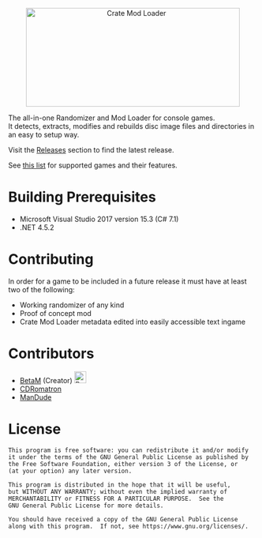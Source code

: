 <p align="center">
<img src="../master/CrateModLoader/Resources/cml_header.png" width="433" height="200" alt="Crate Mod Loader"> 
</p>
  
The all-in-one Randomizer and Mod Loader for console games.  
It detects, extracts, modifies and rebuilds disc image files and directories in an easy to setup way.  
  
Visit the [Releases](https://github.com/TheBetaM/CrateModLoader/releases) section to find the latest release.  
  
See [this list](../master/GAMES.md) for supported games and their features.

# Building Prerequisites

- Microsoft Visual Studio 2017 version 15.3 (C# 7.1)
- .NET 4.5.2

# Contributing

In order for a game to be included in a future release it must have at least two of the following:
- Working randomizer of any kind  
- Proof of concept mod  
- Crate Mod Loader metadata edited into easily accessible text ingame

# Contributors

- [BetaM](https://www.youtube.com/channel/UCL-EwV5XqypMUJ5zVHaBjAw) (Creator) <a href='https://ko-fi.com/N4N51DUX0' target='_blank'><img height='24' style='border:0px;height:24px;' src='https://az743702.vo.msecnd.net/cdn/kofi2.png?v=2' border='0' alt='Buy Me a Coffee at ko-fi.com' /></a>
- [CDRomatron](https://github.com/CDRomatron)  
- [ManDude](https://github.com/ManDude)  

# License

    This program is free software: you can redistribute it and/or modify
    it under the terms of the GNU General Public License as published by
    the Free Software Foundation, either version 3 of the License, or
    (at your option) any later version.

    This program is distributed in the hope that it will be useful,
    but WITHOUT ANY WARRANTY; without even the implied warranty of
    MERCHANTABILITY or FITNESS FOR A PARTICULAR PURPOSE.  See the
    GNU General Public License for more details.

    You should have received a copy of the GNU General Public License
    along with this program.  If not, see https://www.gnu.org/licenses/.
